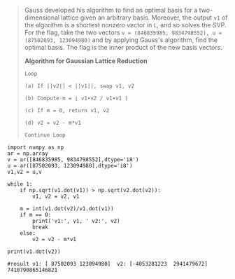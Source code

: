 > Gauss developed his algorithm to find an optimal basis for a two-dimensional lattice given an arbitrary basis. Moreover, the output `v1` of the algorithm is a shortest nonzero vector in `L`, and so solves the SVP.
For the flag, take the two vectors `v = (846835985, 9834798552), u = (87502093, 123094980)` and by applying Gauss's algorithm, find the optimal basis. The flag is the inner product of the new basis vectors.
> 
> 
> **Algorithm for Gaussian Lattice Reduction**
> 
> `Loop`
> 
> `(a) If ||v2|| < ||v1||, swap v1, v2`
> 
> `(b) Compute m = ⌊ v1∙v2 / v1∙v1 ⌉`
> 
> `(c) If m = 0, return v1, v2`
> 
> `(d) v2 = v2 - m*v1`
> 
> `Continue Loop`
>

```
import numpy as np
ar = np.array
v = ar([846835985, 9834798552],dtype='i8')
u = ar([87502093, 123094980],dtype='i8')
v1,v2 = u,v

while 1:
    if np.sqrt(v1.dot(v1)) > np.sqrt(v2.dot(v2)):
        v1, v2 = v2, v1

    m = int(v1.dot(v2)/v1.dot(v1))
    if m == 0:
        print('v1:', v1, ' v2:', v2)
        break
    else:
        v2 = v2 - m*v1

print(v1.dot(v2))
```

`#result
v1: [ 87502093 123094980]  v2: [-4053281223  2941479672]
7410790865146821`